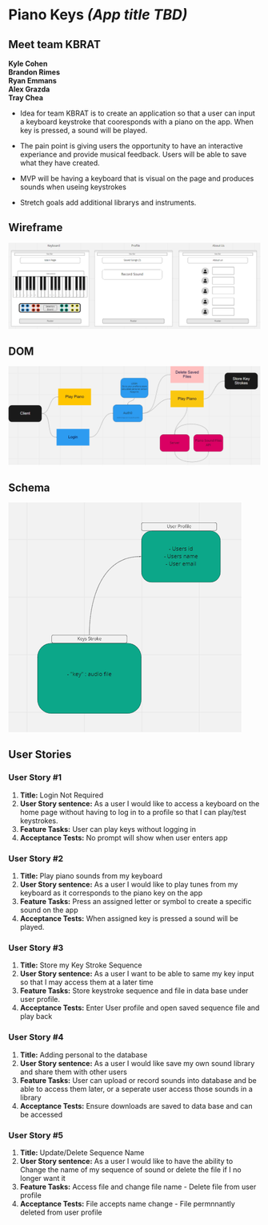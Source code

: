 # Piano Keys ***(App title TBD)***  

## Meet team KBRAT

**Kyle Cohen**  
**Brandon Rimes**  
**Ryan Emmans**  
**Alex Grazda**  
**Tray Chea**  

- Idea for team KBRAT is to create an application so that a user can input a keyboard keystroke that cooresponds with a piano on the app. When key is pressed, a sound will be played.

- The pain point is giving users the opportunity to have an interactive experiance and provide musical feedback. Users will be able to save what they have created.

- MVP will be having a keyboard that is visual on the page and produces sounds when useing keystrokes

- Stretch goals add additional librarys and instruments.

## Wireframe  

![Wireframe](./img/Piano-Wireframe.png)

## DOM  

![DOM](./img/Piano-DOM.png)

## Schema  

![Schema](./img/Piano-Schema.png)  

## User Stories  

### User Story #1  

1. **Title:** Login Not Required  
2. **User Story sentence:** As a user I would like to access a keyboard on the home page without having to log in to a profile so that I can play/test keystrokes.  
3. **Feature Tasks:** User can play keys without logging in  
4. **Acceptance Tests:** No prompt will show when user enters app  

### User Story #2  

1. **Title:** Play piano sounds from my keyboard  
2. **User Story sentence:** As a user I would like to play tunes from my keyboard as it corresponds to the piano key on the app  
3. **Feature Tasks:** Press an assigned letter or symbol to create a specific sound on the app  
4. **Acceptance Tests:** When assigned key is pressed a sound will be played.  

### User Story #3  

1. **Title:** Store my Key Stroke Sequence
2. **User Story sentence:** As a user I want to be able to same my key input so that I may access them at a later time
3. **Feature Tasks:** Store keystroke sequence and file in data base under user profile.
4. **Acceptance Tests:** Enter User profile and open saved sequence file and play back

### User Story #4

1. **Title:** Adding personal to the database  
2. **User Story sentence:** As a user I would like save my own sound library and share them with other users  
3. **Feature Tasks:** User can upload or record sounds into database and be able to access them later, or a seperate user access those sounds in a library  
4. **Acceptance Tests:** Ensure downloads are saved to data base and can be accessed  

### User Story #5

1. **Title:** Update/Delete Sequence Name
2. **User Story sentence:** As a user I would like to have the ability to Change the name of my sequence of sound or delete the file if I no longer want it
3. **Feature Tasks:** Access file and change file name - Delete file from user profile
4. **Acceptance Tests:** File accepts name change - File permnnantly deleted from user profile
